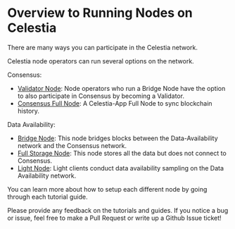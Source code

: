# Overview to Running Nodes on Celestia

There are many ways you can participate in the Celestia network.

Celestia node operators can run several options on the network.

Consensus:

* [Validator Node](validator-node.md): Node operators who run a Bridge
  Node have the option to also participate in Consensus by becoming a Validator.
* [Consensus Full Node](consensus-full-node.md): A Celestia-App Full Node
  to sync blockchain history.

Data Availability:

* [Bridge Node](bridge-node.md): This node bridges blocks between the
  Data-Availability network and the Consensus network.
* [Full Storage Node](full-storage-node.md): This node stores all
  the data but does not connect to Consensus.
* [Light Node](light-node.md): Light clients conduct data availability
  sampling on the Data Availability network.

You can learn more about how to setup each different node by going through
each tutorial guide.

Please provide any feedback on the tutorials and guides. If you notice
a bug or issue, feel free to make a Pull Request or write up a Github
Issue ticket!
